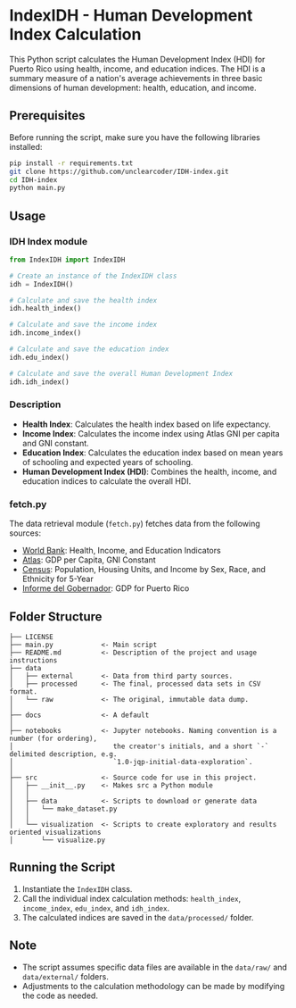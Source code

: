 # IndexIDH - Human Development Index Calculation

This Python script calculates the Human Development Index (HDI) for Puerto Rico using health, income, and education indices. The HDI is a summary measure of a nation's average achievements in three basic dimensions of human development: health, education, and income.

## Prerequisites

Before running the script, make sure you have the following libraries installed:

```bash
pip install -r requirements.txt
git clone https://github.com/unclearcoder/IDH-index.git
cd IDH-index
python main.py
```

## Usage

### IDH Index module
```python
from IndexIDH import IndexIDH

# Create an instance of the IndexIDH class
idh = IndexIDH()

# Calculate and save the health index
idh.health_index()

# Calculate and save the income index
idh.income_index()

# Calculate and save the education index
idh.edu_index()

# Calculate and save the overall Human Development Index
idh.idh_index()
```

### Description

- **Health Index**: Calculates the health index based on life expectancy.
- **Income Index**: Calculates the income index using Atlas GNI per capita and GNI constant.
- **Education Index**: Calculates the education index based on mean years of schooling and expected years of schooling.
- **Human Development Index (HDI)**: Combines the health, income, and education indices to calculate the overall HDI.

### fetch.py

The data retrieval module (`fetch.py`) fetches data from the following sources:

- [World Bank](https://data.worldbank.org/): Health, Income, and Education Indicators
- [Atlas](https://www.atlas-gdp.org/): GDP per Capita, GNI Constant
- [Census](https://www2.census.gov/programs-surveys/acs/data/pums/): Population, Housing Units, and Income by Sex, Race, and Ethnicity for 5-Year
- [Informe del Gobernador](https://jp.pr.gov/informe-economico-al-gobernador/): GDP for Puerto Rico

## Folder Structure

```
├── LICENSE
├── main.py            <- Main script
├── README.md          <- Description of the project and usage instructions
├── data
│   ├── external       <- Data from third party sources.
│   ├── processed      <- The final, processed data sets in CSV format.
│   └── raw            <- The original, immutable data dump.
│
├── docs               <- A default 
│
├── notebooks          <- Jupyter notebooks. Naming convention is a number (for ordering),
│                         the creator's initials, and a short `-` delimited description, e.g.
│                         `1.0-jqp-initial-data-exploration`.
│
├── src                <- Source code for use in this project.
│   ├── __init__.py    <- Makes src a Python module
│   │
│   ├── data           <- Scripts to download or generate data
│   │   └── make_dataset.py
│   │
│   └── visualization  <- Scripts to create exploratory and results oriented visualizations
│       └── visualize.py
```

## Running the Script

1. Instantiate the `IndexIDH` class.
2. Call the individual index calculation methods: `health_index`, `income_index`, `edu_index`, and `idh_index`.
3. The calculated indices are saved in the `data/processed/` folder.

## Note

- The script assumes specific data files are available in the `data/raw/` and `data/external/` folders.
- Adjustments to the calculation methodology can be made by modifying the code as needed.